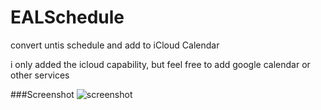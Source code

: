 # EALSchedule
convert untis schedule and add to iCloud Calendar

i only added the icloud capability, but feel free to add google calendar or other services

###Screenshot
![screenshot](http://cdn.kukento.com/public/eal/screenshot.png?v2)
